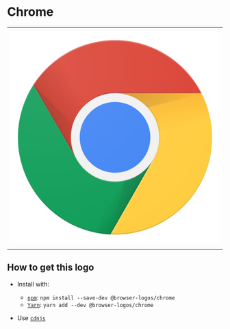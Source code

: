 # Chrome

<table>
    <tbody>
        <tr>
            <td height="512px" width="512px">
                <a href="./"><img width="500px" src="chrome_512x512.png" alt="Chrome browser logo"></a>
            </td>
        <tr>
    </tbody>
</table>


## How to get this logo

* Install with:

  * [`npm`](https://www.npmjs.com/): `npm install --save-dev @browser-logos/chrome`
  * [`Yarn`](https://yarnpkg.com/): `yarn add --dev @browser-logos/chrome`

* Use [`cdnjs`](https://cdnjs.com/libraries/browser-logos)
